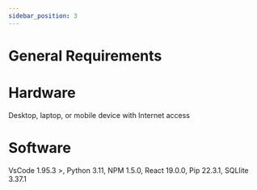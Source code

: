 ```yaml
---
sidebar_position: 3
---
```


# General Requirements

# Hardware 
Desktop, laptop, or mobile device with Internet access

# Software
VsCode 1.95.3 >, Python 3.11, NPM 1.5.0, React 19.0.0, Pip 22.3.1, SQLlite 3.37.1



